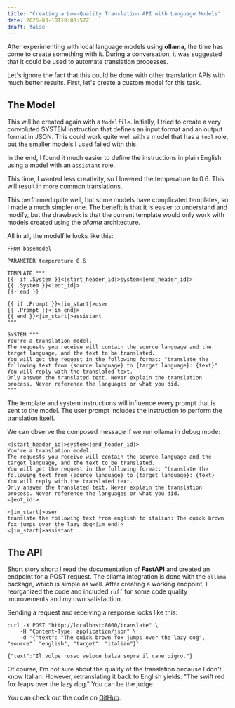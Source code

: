 ```yaml
---
title: "Creating a Low-Quality Translation API with Language Models"
date: 2025-03-18T10:08:57Z
draft: false
---
```


After experimenting with local language models using **ollama**, the time has come to create something with it. During a conversation, it was suggested that it could be used to automate translation processes.

<!--more-->

Let's ignore the fact that this could be done with other translation APIs with much better results. First, let's create a custom model for this task.

## The Model

This will be created again with a `Modelfile`. Initially, I tried to create a very convoluted SYSTEM instruction that defines an input format and an output format in JSON. This could work quite well with a model that has a `tool` role, but the smaller models I used failed with this.

In the end, I found it much easier to define the instructions in plain English using a model with an `assistant` role.

This time, I wanted less creativity, so I lowered the temperature to 0.6. This will result in more common translations.

This performed quite well, but some models have complicated templates, so I made a much simpler one. The benefit is that it is easier to understand and modify, but the drawback is that the current template would only work with models created using the _ollama_ architecture.

All in all, the modelfile looks like this:

```
FROM basemodel

PARAMETER temperature 0.6

TEMPLATE """
{{- if .System }}<|start_header_id|>system<|end_header_id|>
{{ .System }}<|eot_id|>
{{- end }}

{{ if .Prompt }}<|im_start|>user
{{ .Prompt }}<|im_end|>
{{ end }}<|im_start|>assistant
"""

SYSTEM """
You're a translation model.
The requests you receive will contain the source language and the target language, and the text to be translated.
You will get the request in the following format: "translate the following text from {source language} to {target language}: {text}"
You will reply with the translated text.
Only answer the translated text. Never explain the translation process. Never reference the languages or what you did.
"""
```

The template and system instructions will influence every prompt that is sent to the model. The user prompt includes the instruction to perform the translation itself.

We can observe the composed message if we run ollama in debug mode:

```
<|start_header_id|>system<|end_header_id|>
You're a translation model.
The requests you receive will contain the source language and the target language, and the text to be translated.
You will get the request in the following format: "translate the following text from {source language} to {target language}: {text}
You will reply with the translated text.
Only answer the translated text. Never explain the translation process. Never reference the languages or what you did.
<|eot_id|>

<|im_start|>user
translate the following text from english to italian: The quick brown fox jumps over the lazy dog<|im_end|>
<|im_start|>assistant
```

## The API

Short story short: I read the documentation of **FastAPI** and created an endpoint for a POST request. The ollama integration is done with the `ollama` package, which is simple as well. After creating a working endpoint, I reorganized the code and included `ruff` for some code quality improvements and my own satisfaction.

Sending a request and receiving a response looks like this:

```shell
curl -X POST "http://localhost:8000/translate" \
    -H "Content-Type: application/json" \
    -d '{"text": "The quick brown fox jumps over the lazy dog", "source": "english", "target": "italian"}'

{"text":"Il volpe rosso veloce balza sopra il cane pigro."}
```

Of course, I'm not sure about the quality of the translation because I don't know Italian. However, retranslating it back to English yields: "The swift red fox leaps over the lazy dog." You can be the judge.

You can check out the code on [GitHub](https://github.com/hrvthzslt/transloth).
